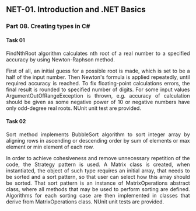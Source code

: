 ## NET-01. Introduction and .NET Basics
### Part 08. Creating types in C# 

#### Task 01
<p align="justify">FindNthRoot algorithm calculates nth root of a real number to a specified accuracy by using Newton-Raphson method.</p> 

<p align="justify">First of all, an initial guess for a possible root is made, which is set to be a half of the input number. 
Then Newton's formula is applied repeatedly, until required accuracy is reached. To fix floating-point calculations errors, 
the final result is rounded to specified number of digits.
For some input values ArgumentOutOfRangeException is thrown, e.g. accuracy of calculation should be given as
some negative power of 10 or negative numbers have only odd-degree real roots. NUnit unit test are provided.</p>

#### Task 02
<p align="justify">
Sort method implements BubbleSort algorithm to sort integer array by aligning rows in ascending 
or descending order by sum of elements or max element or min element of each row.</p>

<p align="justify">In order to achieve cohesiveness and remove unnecessary repetition of the code, 
the Strategy pattern is used. A Matrix class is created, when instantiated, the object of such type requires an initial array,
that needs to be sorted and a sort pattern, so that user can select how this array should be sorted. 
That sort pattern is an instance of MatrixOperations abstract class, where all methods that may be used to 
perform sorting are defined. Algorithms for each sorting case are then implemented in classes that derive
from MatrixOperations class. NUnit unit tests are provided.</p>
